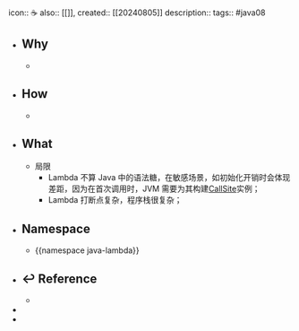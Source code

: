 icon:: ☕
also:: [[]], 
created:: [[20240805]]
description::
tags:: #java08

- ## Why
  -
- ## How
  -
- ## What
  - 局限
    - Lambda 不算 Java 中的语法糖，在敏感场景，如初始化开销时会体现差距，因为在首次调用时，JVM 需要为其构建[CallSite](https://docs.oracle.com/javase/8/docs/api/java/lang/invoke/CallSite.html)实例；
    - Lambda 打断点复杂，程序栈很复杂；
- ## Namespace
  - {{namespace java-lambda}}
- ## ↩ Reference
  -
-
-